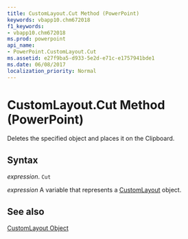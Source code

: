 ```yaml
---
title: CustomLayout.Cut Method (PowerPoint)
keywords: vbapp10.chm672018
f1_keywords:
- vbapp10.chm672018
ms.prod: powerpoint
api_name:
- PowerPoint.CustomLayout.Cut
ms.assetid: e27f9ba5-d933-5e2d-e71c-e1757941bde1
ms.date: 06/08/2017
localization_priority: Normal
---
```



# CustomLayout.Cut Method (PowerPoint)

Deletes the specified object and places it on the Clipboard.


## Syntax

 _expression_. `Cut`

_expression_ A variable that represents a [CustomLayout](./PowerPoint.CustomLayout.md) object.


## See also


[CustomLayout Object](PowerPoint.CustomLayout.md)


